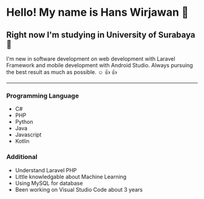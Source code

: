 # Hello! My name is **Hans Wirjawan**  👋
## Right now I'm studying in University of Surabaya :slightly_smiling_face:	
I'm new in software development on web development with Laravel Framework and mobile development with Android Studio. Always pursuing the best result as much as possible. :relaxed: :+1: :+1:
<hr>

### Programming Language
+ C#
+ PHP
+ Python
+ Java
+ Javascript
+ Kotlin

### Additional
+ Understand Laravel PHP
+ Little knowledgable about Machine Learning
+ Using MySQL for database
+ Been working on Visual Studio Code about 3 years
<!--
**Snahfu/Snahfu** is a ✨ _special_ ✨ repository because its `README.md` (this file) appears on your GitHub profile.

Here are some ideas to get you started:

- 🔭 I’m currently working on ...
- 🌱 I’m currently learning ...
- 👯 I’m looking to collaborate on ...
- 🤔 I’m looking for help with ...
- 💬 Ask me about ...
- 📫 How to reach me: ...
- 😄 Pronouns: ...
- ⚡ Fun fact: ...
-->
